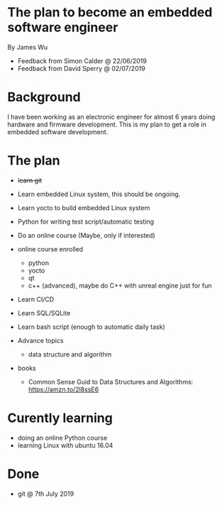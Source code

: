 # The plan to become an embedded software engineer
By James Wu
- Feedback from Simon Calder @ 22/06/2019
- Feedback from David Sperry @ 02/07/2019

# Background
I have been working as an electronic engineer for almost 6 years doing hardware and firmware development. This is my plan to get a role in embedded software development.

# The plan
- ~~learn git~~
- Learn embedded Linux system, this should be ongoing.
- Learn yocto to build embedded Linux system
- Python for writing test script/automatic testing
- Do an online course (Maybe, only if interested)
 - online course enrolled
   - python
   - yocto
   - qt
   - c++ (advanced), maybe do C++ with unreal engine just for fun
- Learn CI/CD
- Learn SQL/SQLite
- Learn bash script (enough to automatic daily task)

- Advance topics
  - data structure and algorithm

- books
  - Common Sense Guid to Data Structures and Algorithms: https://amzn.to/2l8ssE6

# Curently learning
- doing an online Python course
- learning Linux with ubuntu 16.04

# Done
- git @ 7th July 2019


